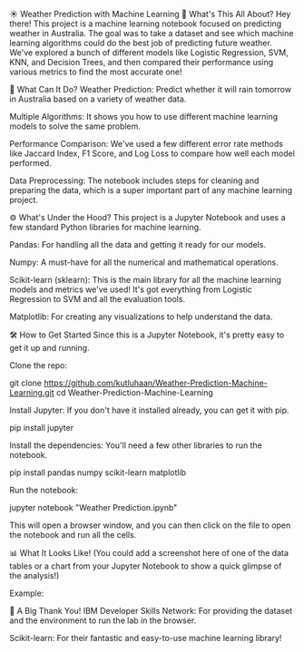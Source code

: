 ☀️ Weather Prediction with Machine Learning
📝 What's This All About?
Hey there! This project is a machine learning notebook focused on predicting weather in Australia. The goal was to take a dataset and see which machine learning algorithms could do the best job of predicting future weather. We've explored a bunch of different models like Logistic Regression, SVM, KNN, and Decision Trees, and then compared their performance using various metrics to find the most accurate one!

🚀 What Can It Do?
Weather Prediction: Predict whether it will rain tomorrow in Australia based on a variety of weather data.

Multiple Algorithms: It shows you how to use different machine learning models to solve the same problem.

Performance Comparison: We've used a few different error rate methods like Jaccard Index, F1 Score, and Log Loss to compare how well each model performed.

Data Preprocessing: The notebook includes steps for cleaning and preparing the data, which is a super important part of any machine learning project.

⚙️ What's Under the Hood?
This project is a Jupyter Notebook and uses a few standard Python libraries for machine learning.

Pandas: For handling all the data and getting it ready for our models.

Numpy: A must-have for all the numerical and mathematical operations.

Scikit-learn (sklearn): This is the main library for all the machine learning models and metrics we've used! It's got everything from Logistic Regression to SVM and all the evaluation tools.

Matplotlib: For creating any visualizations to help understand the data.

🛠️ How to Get Started
Since this is a Jupyter Notebook, it's pretty easy to get it up and running.

Clone the repo:

git clone https://github.com/kutluhaan/Weather-Prediction-Machine-Learning.git
cd Weather-Prediction-Machine-Learning

Install Jupyter:
If you don't have it installed already, you can get it with pip.

pip install jupyter

Install the dependencies:
You'll need a few other libraries to run the notebook.

pip install pandas numpy scikit-learn matplotlib

Run the notebook:

jupyter notebook "Weather Prediction.ipynb"

This will open a browser window, and you can then click on the file to open the notebook and run all the cells.

📊 What It Looks Like!
(You could add a screenshot here of one of the data tables or a chart from your Jupyter Notebook to show a quick glimpse of the analysis!)

Example:

🙏 A Big Thank You!
IBM Developer Skills Network: For providing the dataset and the environment to run the lab in the browser.

Scikit-learn: For their fantastic and easy-to-use machine learning library!
